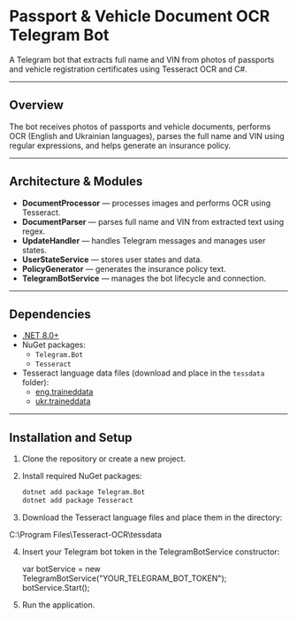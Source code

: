# Passport & Vehicle Document OCR Telegram Bot

A Telegram bot that extracts full name and VIN from photos of passports and vehicle registration certificates using Tesseract OCR and C#.

---

## Overview

The bot receives photos of passports and vehicle documents, performs OCR (English and Ukrainian languages), parses the full name and VIN using regular expressions, and helps generate an insurance policy.

---

## Architecture & Modules

- **DocumentProcessor** — processes images and performs OCR using Tesseract.
- **DocumentParser** — parses full name and VIN from extracted text using regex.
- **UpdateHandler** — handles Telegram messages and manages user states.
- **UserStateService** — stores user states and data.
- **PolicyGenerator** — generates the insurance policy text.
- **TelegramBotService** — manages the bot lifecycle and connection.

---

## Dependencies

- [.NET 8.0+](https://dotnet.microsoft.com/en-us/download)
- NuGet packages:
  - `Telegram.Bot`
  - `Tesseract`
- Tesseract language data files (download and place in the `tessdata` folder):
  - [eng.traineddata](https://github.com/tesseract-ocr/tessdata/raw/main/eng.traineddata)
  - [ukr.traineddata](https://github.com/tesseract-ocr/tessdata/raw/main/ukr.traineddata)

---

## Installation and Setup

1. Clone the repository or create a new project.

2. Install required NuGet packages:

   ```bash
   dotnet add package Telegram.Bot
   dotnet add package Tesseract

3. Download the Tesseract language files and place them in the directory:

  C:\Program Files\Tesseract-OCR\tessdata

4. Insert your Telegram bot token in the TelegramBotService constructor:

   var botService = new TelegramBotService("YOUR_TELEGRAM_BOT_TOKEN");
   botService.Start();

5. Run the application.

